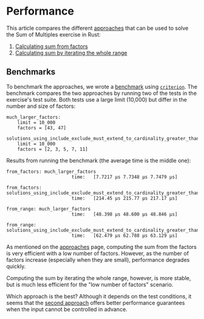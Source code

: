 # Performance

This article compares the different [approaches] that can be used to solve the Sum of Multiples exercise in Rust:

1. [Calculating sum from factors][approach-from-factors]
2. [Calculating sum by iterating the whole range][approach-from-range]

## Benchmarks

To benchmark the approaches, we wrote a [benchmark] using [`criterion`][crate-criterion].
The benchmark compares the two approaches by running two of the tests in the exercise's test suite.
Both tests use a large limit (10,000) but differ in the number and size of factors:

```
much_larger_factors:
    limit = 10_000
    factors = [43, 47]

solutions_using_include_exclude_must_extend_to_cardinality_greater_than_3:
    limit = 10_000
    factors = [2, 3, 5, 7, 11]    
```

Results from running the benchmark (the average time is the middle one):

```
from_factors: much_larger_factors
                        time:   [7.7217 µs 7.7348 µs 7.7479 µs]

from_factors: solutions_using_include_exclude_must_extend_to_cardinality_greater_than_3
                        time:   [214.45 µs 215.77 µs 217.17 µs]

from_range: much_larger_factors
                        time:   [48.398 µs 48.600 µs 48.846 µs]

from_range: solutions_using_include_exclude_must_extend_to_cardinality_greater_than_3
                        time:   [62.479 µs 62.788 µs 63.129 µs]
```

As mentioned on the [approaches] page, computing the sum from the factors is very efficient with
a low number of factors. However, as the number of factors increase (especially when they are small),
performance degrades quickly.

Computing the sum by iterating the whole range, however, is more stable, but is much less efficient
for the "low number of factors" scenario.

Which approach is the best? Although it depends on the test conditions, it seems that the [second approach][approach-from-range]
offers better performance guarantees when the input cannot be controlled in advance.

[approaches]: https://exercism.org/tracks/rust/exercises/sum-of-multiples/approaches
[approach-from-factors]: https://exercism.org/tracks/rust/exercises/sum-of-multiples/approaches/from-factors
[approach-from-range]: https://exercism.org/tracks/rust/exercises/sum-of-multiples/approaches/from-range
[benchmark]: https://github.com/exercism/rust/blob/main/exercises/practice/sum-of-multiples/.articles/performance/code/sum_of_multiples_bench.rs
[crate-criterion]: https://crates.io/crates/criterion
